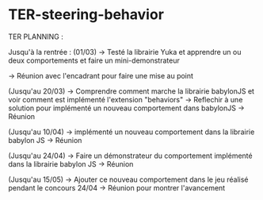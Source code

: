 # TER-steering-behavior

TER PLANNING :

Jusqu'à la rentrée : (01/03)
-> Testé la librairie Yuka et apprendre un ou deux comportements et faire un mini-demonstrateur

-> Réunion avec l'encadrant pour faire une mise au point

(Jusqu'au 20/03)
-> Comprendre comment marche la librairie babylonJS et voir comment est implémenté l'extension "behaviors" 
-> Reflechir à une solution pour implémenté un nouveau comportement dans babylonJS
-> Réunion

(Jusqu'au 10/04)
-> implémenté un nouveau comportement dans la librairie babylon JS
-> Réunion

(Jusqu'au 24/04)
-> Faire un démonstrateur du comportement implémenté dans la librairie babylon JS
-> Réunion

(Jusqu'au 15/05)
-> Ajouter ce nouveau comportement dans le jeu réalisé pendant le concours
24/04 -> Réunion pour montrer l'avancement
